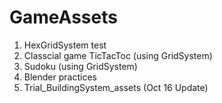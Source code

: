 # GameAssets
1. HexGridSystem test
2. Classcial game TicTacToc (using GridSystem)
3. Sudoku (using GridSystem)
4. Blender practices
5. Trial_BuildingSystem_assets (Oct 16 Update)
